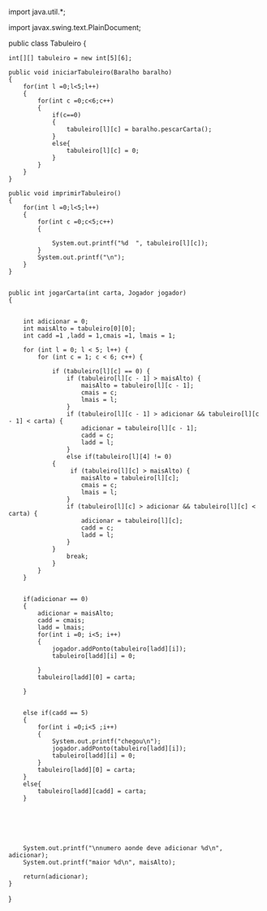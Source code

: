 import java.util.*;

import javax.swing.text.PlainDocument;

public class Tabuleiro {

    int[][] tabuleiro = new int[5][6];

    public void iniciarTabuleiro(Baralho baralho)
    {
        for(int l =0;l<5;l++)
        {
            for(int c =0;c<6;c++)
            {
                if(c==0)
                {
                    tabuleiro[l][c] = baralho.pescarCarta();
                }
                else{
                    tabuleiro[l][c] = 0;
                }
            } 
        }
    }

    public void imprimirTabuleiro()
    {
        for(int l =0;l<5;l++)
        {
            for(int c =0;c<5;c++)
            {
                
                System.out.printf("%d  ", tabuleiro[l][c]);
            } 
            System.out.printf("\n");
        }
    }

    
    public int jogarCarta(int carta, Jogador jogador)
    {
        

        int adicionar = 0;
        int maisAlto = tabuleiro[0][0];
        int cadd =1 ,ladd = 1,cmais =1, lmais = 1;

        for (int l = 0; l < 5; l++) {
            for (int c = 1; c < 6; c++) {
                
                if (tabuleiro[l][c] == 0) {
                    if (tabuleiro[l][c - 1] > maisAlto) {
                        maisAlto = tabuleiro[l][c - 1];
                        cmais = c;
                        lmais = l;
                    }
                    if (tabuleiro[l][c - 1] > adicionar && tabuleiro[l][c - 1] < carta) {
                        adicionar = tabuleiro[l][c - 1];
                        cadd = c;
                        ladd = l;
                    }
                    else if(tabuleiro[l][4] != 0)
                {
                     if (tabuleiro[l][c] > maisAlto) {
                        maisAlto = tabuleiro[l][c];
                        cmais = c;
                        lmais = l;
                    }
                    if (tabuleiro[l][c] > adicionar && tabuleiro[l][c] < carta) {
                        adicionar = tabuleiro[l][c];
                        cadd = c;
                        ladd = l;
                    }
                }
                    break; 
                }
            }
        }
        

        if(adicionar == 0)
        {
            adicionar = maisAlto;
            cadd = cmais;
            ladd = lmais;
            for(int i =0; i<5; i++)
            {
                jogador.addPonto(tabuleiro[ladd][i]);
                tabuleiro[ladd][i] = 0;
            
            }
            tabuleiro[ladd][0] = carta;
            
        }

        
        else if(cadd == 5)
        {
            for(int i =0;i<5 ;i++)
            {
                System.out.printf("chegou\n");
                jogador.addPonto(tabuleiro[ladd][i]);
                tabuleiro[ladd][i] = 0;
            }
            tabuleiro[ladd][0] = carta;
        }
        else{
            tabuleiro[ladd][cadd] = carta;
        }
            
           
            
        


        System.out.printf("\nnumero aonde deve adicionar %d\n", adicionar);
        System.out.printf("maior %d\n", maisAlto);

        return(adicionar);
    }









   
}
